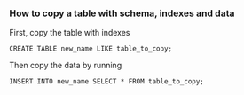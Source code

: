 ### How to copy a table with schema, indexes and data

First, copy the table with indexes

`CREATE TABLE new_name LIKE table_to_copy;`

Then copy the data by running

`INSERT INTO new_name SELECT * FROM table_to_copy;`